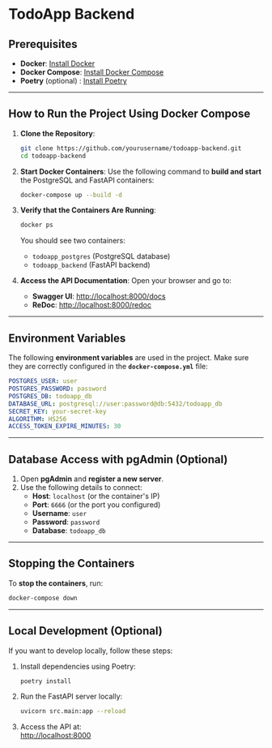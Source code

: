 
# TodoApp Backend

## Prerequisites
- **Docker**: [Install Docker](https://docs.docker.com/get-docker/)
- **Docker Compose**: [Install Docker Compose](https://docs.docker.com/compose/install/)
- **Poetry** (optional) : [Install Poetry](https://python-poetry.org/docs/)

---

## How to Run the Project Using Docker Compose

1. **Clone the Repository**:
   ```bash
   git clone https://github.com/yourusername/todoapp-backend.git
   cd todoapp-backend
   ```

2. **Start Docker Containers**:
   Use the following command to **build and start** the PostgreSQL and FastAPI containers:
   ```bash
   docker-compose up --build -d
   ```

3. **Verify that the Containers Are Running**:
   ```bash
   docker ps
   ```
   You should see two containers:
   - `todoapp_postgres` (PostgreSQL database)
   - `todoapp_backend` (FastAPI backend)


4. **Access the API Documentation**:
   Open your browser and go to:
   - **Swagger UI**: [http://localhost:8000/docs](http://localhost:8000/docs)
   - **ReDoc**: [http://localhost:8000/redoc](http://localhost:8000/redoc)

---

## Environment Variables

The following **environment variables** are used in the project. Make sure they are correctly configured in the **`docker-compose.yml`** file:

```yaml
POSTGRES_USER: user
POSTGRES_PASSWORD: password
POSTGRES_DB: todoapp_db
DATABASE_URL: postgresql://user:password@db:5432/todoapp_db
SECRET_KEY: your-secret-key
ALGORITHM: HS256
ACCESS_TOKEN_EXPIRE_MINUTES: 30
```

---

## Database Access with pgAdmin (Optional)

1. Open **pgAdmin** and **register a new server**.
2. Use the following details to connect:
   - **Host**: `localhost` (or the container's IP)
   - **Port**: `6666` (or the port you configured)
   - **Username**: `user`
   - **Password**: `password`
   - **Database**: `todoapp_db`

---

## Stopping the Containers

To **stop the containers**, run:

```bash
docker-compose down
```

---

## Local Development (Optional)

If you want to develop locally, follow these steps:

1. Install dependencies using Poetry:
   ```bash
   poetry install
   ```

2. Run the FastAPI server locally:
   ```bash
   uvicorn src.main:app --reload
   ```

3. Access the API at:  
   [http://localhost:8000](http://localhost:8000)

